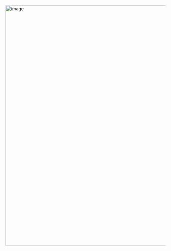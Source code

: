 <img width="1634" height="755" alt="image" src="https://github.com/user-attachments/assets/e65d31da-2df5-41f7-9ff3-8eecdfb9ed10" />
